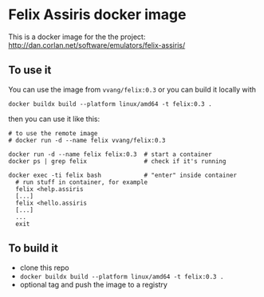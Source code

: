 # Felix Assiris docker image

This is a docker image for the the project: http://dan.corlan.net/software/emulators/felix-assiris/

## To use it

You can use the image from `vvang/felix:0.3` or you can build it locally with 
```
docker buildx build --platform linux/amd64 -t felix:0.3 .
```
then you can use it like this:

```
# to use the remote image
# docker run -d --name felix vvang/felix:0.3

docker run -d --name felix felix:0.3  # start a container
docker ps | grep felix                # check if it's running

docker exec -ti felix bash            # "enter" inside container
  # run stuff in container, for example
  felix <help.assiris
  [...]
  felix <hello.assiris
  [...]
  ...
  exit

```

## To build it

- clone this repo
- `docker buildx build --platform linux/amd64 -t felix:0.3 .`
- optional tag and push the image to a registry



